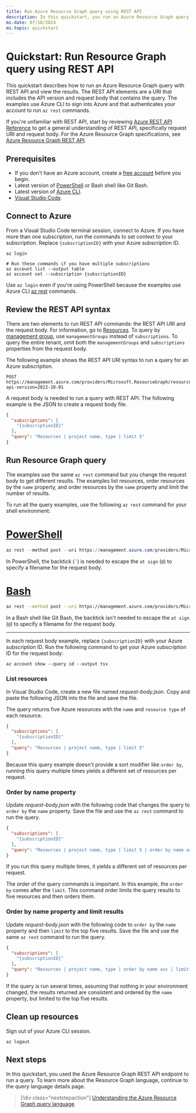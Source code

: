 ```yaml
---
title: Run Azure Resource Graph query using REST API
description: In this quickstart, you run an Azure Resource Graph query using REST API and Azure CLI.
ms.date: 07/18/2024
ms.topic: quickstart
---
```


# Quickstart: Run Resource Graph query using REST API

This quickstart describes how to run an Azure Resource Graph query with REST API and view the results. The REST API elements are a URI that includes the API version and request body that contains the query. The examples use Azure CLI to sign into Azure and that authenticates your account to run `az rest` commands.

If you're unfamiliar with REST API, start by reviewing [Azure REST API Reference](/rest/api/azure/)
to get a general understanding of REST API, specifically request URI and request body. For the Azure Resource Graph specifications, see [Azure Resource Graph REST API](/rest/api/azureresourcegraph/resourcegraph/operation-groups).

## Prerequisites

- If you don't have an Azure account, create a [free account](https://azure.microsoft.com/pricing/purchase-options/azure-account?cid=msft_learn) before you begin.
- Latest version of [PowerShell](/powershell/scripting/install/installing-powershell) or Bash shell like Git Bash.
- Latest version of [Azure CLI](/cli/azure/install-azure-cli).
- [Visual Studio Code](https://code.visualstudio.com/).

## Connect to Azure

From a Visual Studio Code terminal session, connect to Azure. If you have more than one subscription, run the commands to set context to your subscription. Replace `{subscriptionID}` with your Azure subscription ID.

```azurecli
az login

# Run these commands if you have multiple subscriptions
az account list --output table
az account set --subscription {subscriptionID}
```

Use `az login` even if you're using PowerShell because the examples use Azure CLI [az rest](/cli/azure/reference-index#az-rest) commands.

## Review the REST API syntax

There are two elements to run REST API commands: the REST API URI and the request body. For information, go to [Resources](/rest/api/azureresourcegraph/resourcegraph/resources/resources). To query by [management group](../management-groups/overview.md), use `managementGroups` instead of `subscriptions`. To query the entire tenant, omit both the `managementGroups` and `subscriptions` properties from the request body.

The following example shows the REST API URI syntax to run a query for an Azure subscription.

```http
POST https://management.azure.com/providers/Microsoft.ResourceGraph/resources?api-version=2022-10-01
```

A request body is needed to run a query with REST API. The following example is the JSON to create a request body file.

```json
{
  "subscriptions": [
    "{subscriptionID}"
  ],
  "query": "Resources | project name, type | limit 5"
}
```

## Run Resource Graph query

The examples use the same `az rest` command but you change the request body to get different results. The examples list resources, order resources by the `name` property, and order resources by the `name` property and limit the number of results.

To run all the query examples, use the following `az rest` command for your shell environment:

# [PowerShell](#tab/powershell)

```powershell
az rest --method post --uri https://management.azure.com/providers/Microsoft.ResourceGraph/resources?api-version=2022-10-01 --body `@request-body.json
```

In PowerShell, the backtick (``` ` ```) is needed to escape the `at sign` (`@`) to specify a filename for the request body.

# [Bash](#tab/bash)

```bash
az rest --method post --uri https://management.azure.com/providers/Microsoft.ResourceGraph/resources?api-version=2022-10-01 --body @request-body.json
```

In a Bash shell like Git Bash, the backtick isn't needed to escape the `at sign` (`@`)  to specify a filename for the request body.

---

In each request body example, replace `{subscriptionID}` with your Azure subscription ID. Run the following command to get your Azure subscription ID for the request body:

```azurecli
az account show --query id --output tsv
```

### List resources

In Visual Studio Code, create a new file named _request-body.json_. Copy and paste the following JSON into the file and save the file.

The query returns five Azure resources with the `name` and `resource type` of each resource.

```json
{
  "subscriptions": [
    "{subscriptionID}"
  ],
  "query": "Resources | project name, type | limit 5"
}
```

Because this query example doesn't provide a sort modifier like `order by`, running this query multiple times yields a different set of resources per request.

### Order by name property

Update _request-body.json_ with the following code that changes the query to `order by` the `name` property. Save the file and use the `az rest` command to run the query.

```json
{
  "subscriptions": [
    "{subscriptionID}"
  ],
  "query": "Resources | project name, type | limit 5 | order by name asc"
}
```

If you run this query multiple times, it yields a different set of resources per request.

The order of the query commands is important. In this example, the `order by` comes after the `limit`. This command order limits the query results to five resources and then orders them.

### Order by name property and limit results

Update _request-body.json_ with the following code to `order by` the `name` property and then `limit` to the top five results. Save the file and use the same `az rest` command to run the query.


```json
{
  "subscriptions": [
    "{subscriptionID}"
  ],
  "query": "Resources | project name, type | order by name asc | limit 5"
}
```

If the query is run several times, assuming that nothing in your environment changed, the results returned are consistent and ordered by the `name` property, but limited to the top five results.

## Clean up resources

Sign out of your Azure CLI session.

```azurecli
az logout
```

## Next steps

In this quickstart, you used the Azure Resource Graph REST API endpoint to run a query. To learn more about the Resource Graph language, continue to the query language details page.

> [!div class="nextstepaction"]
> [Understanding the Azure Resource Graph query language](./concepts/query-language.md)
